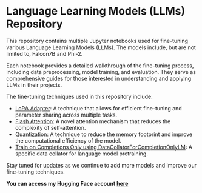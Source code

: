 # Language Learning Models (LLMs) Repository

This repository contains multiple Jupyter notebooks used for fine-tuning various Language Learning Models (LLMs). The models include, but are not limited to, Falcon7B and Phi-2.

Each notebook provides a detailed walkthrough of the fine-tuning process, including data preprocessing, model training, and evaluation. They serve as comprehensive guides for those interested in understanding and applying LLMs in their projects.

The fine-tuning techniques used in this repository include:

- [LoRA Adapter](https://github.com/Adapter-Hub/adapter-transformers): A technique that allows for efficient fine-tuning and parameter sharing across multiple tasks.
- [Flash Attention](https://arxiv.org/abs/2103.05574): A novel attention mechanism that reduces the complexity of self-attention.
- [Quantization](https://pytorch.org/docs/stable/quantization.html): A technique to reduce the memory footprint and improve the computational efficiency of the model.
- [Train on Completions Only using DataCollatorForCompletionOnlyLM](https://huggingface.co/transformers/main_classes/data_collator.html): A specific data collator for language model pretraining.

Stay tuned for updates as we continue to add more models and improve our fine-tuning techniques.

**You can access my Hugging Face account [here](https://huggingface.co/Menouar)**
